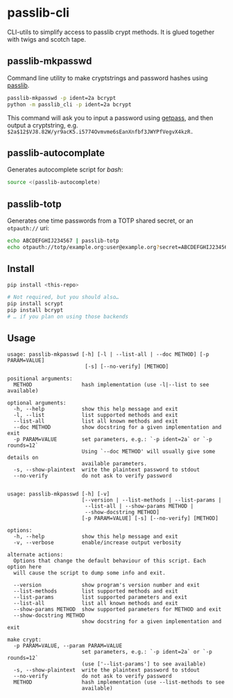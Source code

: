 # passlib-cli

CLI-utils to simplify access to passlib crypt methods. It is glued together
with twigs and scotch tape.


## passlib-mkpasswd

Command line utility to make cryptstrings and password hashes using [passlib].

```bash
passlib-mkpasswd -p ident=2a bcrypt
python -m passlib_cli -p ident=2a bcrypt
```

This command will ask you to input a password using [getpass], and then output a
cryptstring, e.g.
``$2a$12$VJ8.82W/yr9acK5.i5774Ovmvme6sEanXnfbf3JWYPfVegvX4kzR.``


## passlib-autocomplate

Generates autocomplete script for *bash*:

```bash
source <(passlib-autocomplete)
```


## passlib-totp

Generates one time passwords from a TOTP shared secret, or an `otpauth://` uri:

```bash
echo ABCDEFGHIJ234567 | passlib-totp
echo otpauth://totp/example.org:user@example.org?secret=ABCDEFGHIJ234567 | passlib-totp
```


## Install

```bash
pip install <this-repo>

# Not required, but you should also…
pip install scrypt
pip install bcrypt
# … if you plan on using those backends
```


## Usage

```
usage: passlib-mkpasswd [-h] [-l | --list-all | --doc METHOD] [-p PARAM=VALUE]
                         [-s] [--no-verify] [METHOD]

positional arguments:
  METHOD                hash implementation (use -l|--list to see available)

optional arguments:
  -h, --help            show this help message and exit
  -l, --list            list supported methods and exit
  --list-all            list all known methods and exit
  --doc METHOD          show docstring for a given implementation and exit
  -p PARAM=VALUE        set parameters, e.g.: `-p ident=2a` or `-p rounds=12`
                        Using `--doc METHOD' will usually give some details on
                        available parameters.
  -s, --show-plaintext  write the plaintext password to stdout
  --no-verify           do not ask to verify password


usage: passlib-mkpasswd [-h] [-v]
                        [--version | --list-methods | --list-params |
                         --list-all | --show-params METHOD |
                         --show-docstring METHOD]
                        [-p PARAM=VALUE] [-s] [--no-verify] [METHOD]

options:
  -h, --help            show this help message and exit
  -v, --verbose         enable/increase output verbosity

alternate actions:
  Options that change the default behaviour of this script. Each option here
  will cause the script to dump some info and exit.

  --version             show program's version number and exit
  --list-methods        list supported methods and exit
  --list-params         list supported parameters and exit
  --list-all            list all known methods and exit
  --show-params METHOD  show supported parameters for METHOD and exit
  --show-docstring METHOD
                        show docstring for a given implementation and exit

make crypt:
  -p PARAM=VALUE, --param PARAM=VALUE
                        set parameters, e.g.: `-p ident=2a` or `-p rounds=12`
                        (use ['--list-params'] to see available)
  -s, --show-plaintext  write the plaintext password to stdout
  --no-verify           do not ask to verify password
  METHOD                hash implementation (use --list-methods to see
                        available)

```

 [passlib]: https://passlib.readthedocs.io/en/stable/
 [getpass]: https://docs.python.org/3/library/getpass.html
